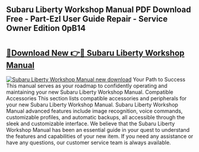 ## Subaru Liberty Workshop Manual PDF Download Free - Part-EzI User Guide Repair - Service Owner Edition 0pB14

# <h2><a href="http://bc58803.oget.top/?id=Subaru+Liberty+Workshop+Manual">🔗Download New 👉🔴 Subaru Liberty Workshop Manual</a></h2>

[![Subaru Liberty Workshop Manual new download](https://i.imgur.com/5g1atiW.png)](http://bc58803.oget.top/?id=Subaru+Liberty+Workshop+Manual)
Your Path to Success This manual serves as your roadmap to confidently operating and maintaining your new Subaru Liberty Workshop Manual. Compatible Accessories This section lists compatible accessories and peripherals for your new Subaru Liberty Workshop Manual. Subaru Liberty Workshop Manual advanced features include image recognition, voice commands, customizable profiles, and automatic backups, all accessible through the sleek and customizable interface. We believe that the Subaru Liberty Workshop Manual has been an essential guide in your quest to understand the features and capabilities of your new item. If you need any assistance or have any questions, our customer service team is always available.
